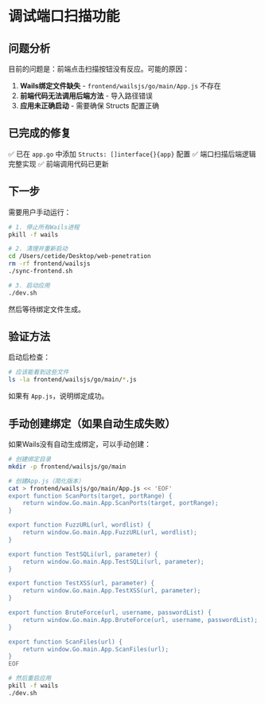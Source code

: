 # 调试端口扫描功能

## 问题分析

目前的问题是：前端点击扫描按钮没有反应。可能的原因：

1. **Wails绑定文件缺失** - `frontend/wailsjs/go/main/App.js` 不存在
2. **前端代码无法调用后端方法** - 导入路径错误
3. **应用未正确启动** - 需要确保 Structs 配置正确

## 已完成的修复

✅ 已在 `app.go` 中添加 `Structs: []interface{}{app}` 配置
✅ 端口扫描后端逻辑完整实现
✅ 前端调用代码已更新

## 下一步

需要用户手动运行：

```bash
# 1. 停止所有Wails进程
pkill -f wails

# 2. 清理并重新启动
cd /Users/cetide/Desktop/web-penetration
rm -rf frontend/wailsjs
./sync-frontend.sh

# 3. 启动应用
./dev.sh
```

然后等待绑定文件生成。

## 验证方法

启动后检查：

```bash
# 应该能看到这些文件
ls -la frontend/wailsjs/go/main/*.js
```

如果有 `App.js`，说明绑定成功。

## 手动创建绑定（如果自动生成失败）

如果Wails没有自动生成绑定，可以手动创建：

```bash
# 创建绑定目录
mkdir -p frontend/wailsjs/go/main

# 创建App.js（简化版本）
cat > frontend/wailsjs/go/main/App.js << 'EOF'
export function ScanPorts(target, portRange) {
    return window.Go.main.App.ScanPorts(target, portRange);
}

export function FuzzURL(url, wordlist) {
    return window.Go.main.App.FuzzURL(url, wordlist);
}

export function TestSQLi(url, parameter) {
    return window.Go.main.App.TestSQLi(url, parameter);
}

export function TestXSS(url, parameter) {
    return window.Go.main.App.TestXSS(url, parameter);
}

export function BruteForce(url, username, passwordList) {
    return window.Go.main.App.BruteForce(url, username, passwordList);
}

export function ScanFiles(url) {
    return window.Go.main.App.ScanFiles(url);
}
EOF

# 然后重启应用
pkill -f wails
./dev.sh
```

